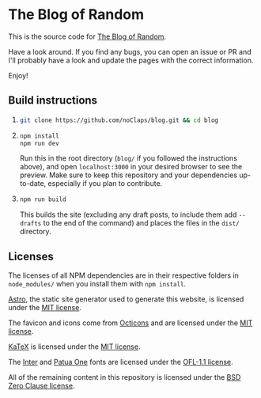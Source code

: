 # The Blog of Random

This is the source code for [The Blog of Random](https://blog.zerolimits.dev).

Have a look around. If you find any bugs, you can open an issue or PR and I'll probably have a look and update the pages with the correct information.

Enjoy!

## Build instructions

1.  ```bash
    git clone https://github.com/noClaps/blog.git && cd blog
    ```

2.  ```bash
    npm install
    npm run dev
    ```
    Run this in the root directory (`blog/` if you followed the instructions above), and open `localhost:3000` in your desired browser to see the preview. Make sure to keep this repository and your dependencies up-to-date, especially if you plan to contribute.

3. ```bash
   npm run build
   ```
   This builds the site (excluding any draft posts, to include them add `--drafts` to the end of the command) and places the files in the `dist/` directory.
    

## Licenses
The licenses of all NPM dependencies are in their respective folders in `node_modules/` when you install them with `npm install`.

[Astro](https://astro.build), the static site generator used to generate this website, is licensed under the [MIT license](https://github.com/withastro/astro/blob/main/LICENSE).

The favicon and icons come from [Octicons](https://primer.style/octicons) and are licensed under the [MIT license](public/svg/LICENSE).

[KaTeX](https://katex.org) is licensed under the [MIT license](https://github.com/KaTeX/KaTeX/blob/main/LICENSE).

The [Inter](https://rsms.me/inter/) and [Patua One](https://fonts.google.com/specimen/Patua+One) fonts are licensed under the [OFL-1.1 license](https://github.com/rsms/inter/blob/master/LICENSE.txt).

All of the remaining content in this repository is licensed under the [BSD Zero Clause license](LICENSE).